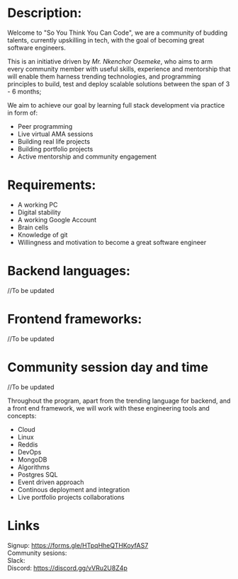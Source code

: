 # Description:
Welcome to "So You Think You Can Code", we are a community of budding talents, currently upskilling in tech, with the goal of becoming great software engineers.

This is an initiative driven by *Mr. Nkenchor Osemeke*, who aims to arm every community member with useful skills, experience and mentorship that will enable them harness trending technologies, and programming principles to build, test and deploy scalable solutions between the span of 3 - 6 months;

We aim to achieve our goal by learning full stack development via practice in form of:
* Peer programming
* Live virtual AMA sessions
* Building real life projects
* Building portfolio projects
* Active mentorship and community engagement

# Requirements:
* A working PC
* Digital stability
* A working Google Account
* Brain cells
* Knowledge of git
* Willingness and motivation to become a great software engineer

# Backend languages:
//To be updated

# Frontend frameworks:
//To be updated

# Community session day and time
//To be updated

Throughout the program, apart from the trending language for backend, and a front end framework, we will work with these engineering tools and concepts:
* Cloud
* Linux
* Reddis
* DevOps
* MongoDB
* Algorithms
* Postgres SQL
* Event driven approach
* Continous deployment and integration
* Live portfolio projects collaborations

# Links
Signup: https://forms.gle/HTpqHheQTHKoyfAS7 \
Community sesions:\
Slack:\
Discord: https://discord.gg/vVRu2U8Z4p

